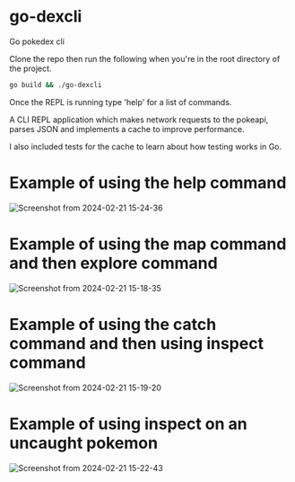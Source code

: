 # go-dexcli
Go pokedex cli

Clone the repo then run the following when you're in the root directory of the project.
```bash
go build && ./go-dexcli
```
Once the REPL is running type 'help' for a list of commands.


A CLI REPL application which makes network requests to the pokeapi, parses JSON and implements a cache to improve performance.

I also included tests for the cache to learn about how testing works in Go.

# Example of using the help command
![Screenshot from 2024-02-21 15-24-36](https://github.com/Ell534/go-dexcli/assets/118538163/5556f4fc-4fee-4d94-a7b7-1c2bd4037933)

# Example of using the map command and then explore command
![Screenshot from 2024-02-21 15-18-35](https://github.com/Ell534/go-dexcli/assets/118538163/fb47b615-8d1a-4d7e-b9d1-c4b21610b84f)

# Example of using the catch command and then using inspect command
![Screenshot from 2024-02-21 15-19-20](https://github.com/Ell534/go-dexcli/assets/118538163/0d538aed-25e1-4e04-b84d-6cea0d4b0d41)

# Example of using inspect on an uncaught pokemon
![Screenshot from 2024-02-21 15-22-43](https://github.com/Ell534/go-dexcli/assets/118538163/157d2352-f0d3-4517-be8c-00291a56d8f3)


